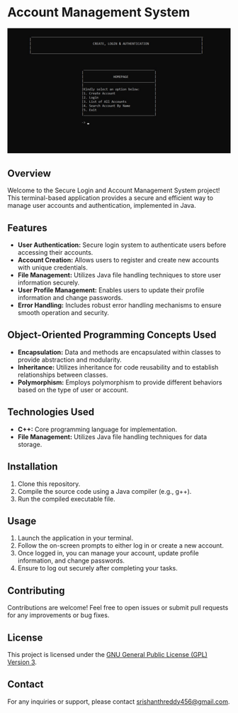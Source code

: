 # Account Management System

![Project Demo](Screenshot/homepage.jpg)

## Overview
Welcome to the Secure Login and Account Management System project! This terminal-based application provides a secure and efficient way to manage user accounts and authentication, implemented in Java.

## Features
- **User Authentication:** Secure login system to authenticate users before accessing their accounts.
- **Account Creation:** Allows users to register and create new accounts with unique credentials.
- **File Management:** Utilizes Java file handling techniques to store user information securely.
- **User Profile Management:** Enables users to update their profile information and change passwords.
- **Error Handling:** Includes robust error handling mechanisms to ensure smooth operation and security.

## Object-Oriented Programming Concepts Used
- **Encapsulation:** Data and methods are encapsulated within classes to provide abstraction and modularity.
- **Inheritance:** Utilizes inheritance for code reusability and to establish relationships between classes.
- **Polymorphism:** Employs polymorphism to provide different behaviors based on the type of user or account.
  
## Technologies Used
- **C++:** Core programming language for implementation.
- **File Management:** Utilizes Java file handling techniques for data storage.

## Installation
1. Clone this repository.
2. Compile the source code using a Java compiler (e.g., g++).
3. Run the compiled executable file.

## Usage
1. Launch the application in your terminal.
2. Follow the on-screen prompts to either log in or create a new account.
3. Once logged in, you can manage your account, update profile information, and change passwords.
4. Ensure to log out securely after completing your tasks.

## Contributing
Contributions are welcome! Feel free to open issues or submit pull requests for any improvements or bug fixes.

## License
This project is licensed under the [GNU General Public License (GPL) Version 3](https://www.gnu.org/licenses/gpl-3.0.en.html).

## Contact
For any inquiries or support, please contact [srishanthreddy456@gmail.com](mailto:srishanthreddy456@gmail.com).

